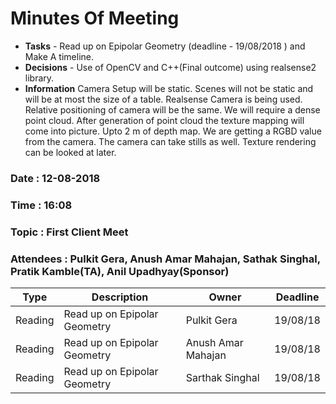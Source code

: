 # Minutes Of Meeting
* **Tasks** - Read up on Epipolar Geometry (deadline - 19/08/2018 ) and Make A timeline.
* **Decisions** - Use of OpenCV and C++(Final outcome) using realsense2 library.
* **Information** 
Camera Setup will be static.
Scenes will not be static and will be at most the size of a table.
Realsense Camera is being used.
Relative positioning of camera will be the same.
We will require a dense point cloud.
After generation of point cloud the texture mapping will come into picture.
Upto 2 m of depth map.
We are getting a RGBD value from the camera.
The camera can take stills as well.
Texture rendering can be looked at later.
### Date : 12-08-2018
### Time : 16:08
### Topic : First Client Meet
### Attendees : Pulkit Gera, Anush Amar Mahajan, Sathak Singhal, Pratik Kamble(TA), Anil Upadhyay(Sponsor)

Type | Description | Owner | Deadline
---- | ---- | ---- | ----
Reading | Read up on Epipolar Geometry | Pulkit Gera | 19/08/18
Reading |  Read up on Epipolar Geometry| Anush Amar Mahajan | 19/08/18
Reading |  Read up on Epipolar Geometry | Sarthak Singhal | 19/08/18
